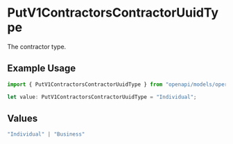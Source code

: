 # PutV1ContractorsContractorUuidType

The contractor type.

## Example Usage

```typescript
import { PutV1ContractorsContractorUuidType } from "openapi/models/operations";

let value: PutV1ContractorsContractorUuidType = "Individual";
```

## Values

```typescript
"Individual" | "Business"
```